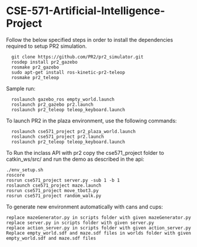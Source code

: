 # CSE-571-Artificial-Intelligence-Project

Follow the below specified steps in order to install the dependencies required to setup PR2 simulation.

      git clone https://github.com/PR2/pr2_simulator.git
      rosdep install pr2_gazebo
      rosmake pr2_gazebo
      sudo apt-get install ros-kinetic-pr2-teleop
      rosmake pr2_teleop
      
Sample run:

      roslaunch gazebo_ros empty_world.launch
      roslaunch pr2_gazebo pr2.launch
      roslaunch pr2_teleop teleop_keyboard.launch
      
To launch PR2 in the plaza environment, use the following commands:
      
      roslaunch cse571_project pr2_plaza_world.launch
      roslaunch cse571_project pr2.launch
      roslaunch pr2_teleop teleop_keyboard.launch

To Run the inclass API with pr2 copy the cse571_project folder to catkin_ws/src/ and run the demo as described in the api:

	./env_setup.sh
	roscore
	rosrun cse571_project server.py -sub 1 -b 1
	roslaunch cse571_project maze.launch
	rosrun cse571_project move_tbot3.py
	rosrun cse571_project random_walk.py
To generate new environment automatically with cans and cups:

	replace mazeGenerator.py in scripts folder with given mazeGenerator.py
	replace server.py in scripts folder with given server.py
	replace action_server.py in scripts folder with given action_server.py
	Replace empty_world.sdf and maze.sdf files in worlds folder with given empty_world.sdf and maze.sdf files

